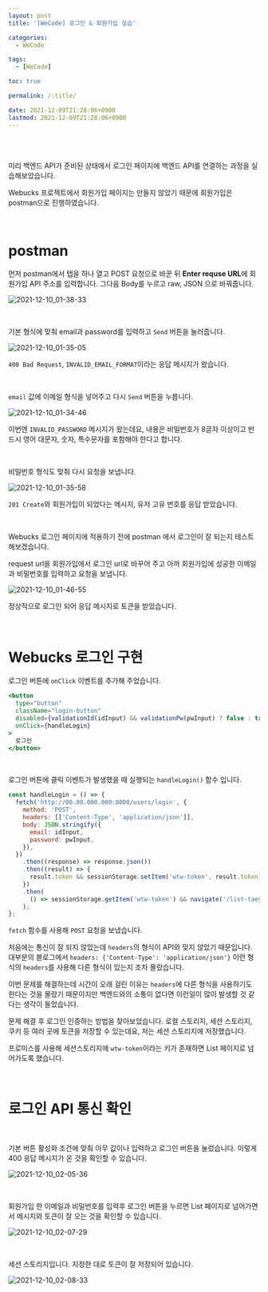 ```yaml
---
layout: post
title: '[WeCode] 로그인 & 회원가입 실습'

categories:
  - WeCode

tags:
  - [WeCode]

toc: true

permalink: /:title/

date: 2021-12-09T21:28:06+0900
lastmod: 2021-12-09T21:28:06+0900
---
```


<br>
<br>

미리 백엔드 API가 준비된 상태에서 로그인 페이지에 백엔드 API를 연결하는 과정을 실습해보았습니다.

Webucks 프로젝트에서 회원가입 페이지는 만들지 않았기 때문에 회원가입은 postman으로 진행하였습니다.

<br>

# postman

먼저 postman에서 탭을 하나 열고 POST 요청으로 바꾼 뒤 **Enter requse URL**에 회원가입 API 주소를 입력합니다. 그다음 Body를 누르고 raw, JSON 으로 바꿔줍니다.

![2021-12-10_01-38-33](https://user-images.githubusercontent.com/87692499/145438025-e0cb643f-1c22-487d-8926-cb0f06349276.png)

<br>

기본 형식에 맞춰 email과 password를 입력하고 `Send` 버튼을 눌러줍니다.

![2021-12-10_01-35-05](https://user-images.githubusercontent.com/87692499/145437436-5cb79dbc-afda-4aa0-8c0f-b946c284be86.png)

`400 Bad Request`, `INVALID_EMAIL_FORMAT`이라는 응답 메시지가 왔습니다.

<br>

`email` 값에 이메일 형식을 넣어주고 다시 `Send` 버튼을 누릅니다.

![2021-12-10_01-34-46](https://user-images.githubusercontent.com/87692499/145437381-e3d2db83-f65f-4b88-8d48-c4afc0fc2e79.png)

이번엔 `INVALID_PASSWORD` 메시지가 왔는데요, 내용은 비밀번호가 8글자 이상이고 반드시 영어 대문자, 숫자, 특수문자를 포함해야 한다고 합니다.

<br>

비밀번호 형식도 맞춰 다시 요청을 보냅니다.

![2021-12-10_01-35-58](https://user-images.githubusercontent.com/87692499/145437553-f9dd48c1-ab06-4109-a7b5-e08dcce9fa86.png)

`201 Create`와 회원가입이 되었다는 메시지, 유저 고유 번호를 응답 받았습니다.

<br>

Webucks 로그인 페이지에 적용하기 전에 postman 에서 로그인이 잘 되는지 테스트 해보겠습니다.

request url을 회원가입에서 로그인 url로 바꾸어 주고 아까 회원가입에 성공한 이메일과 비밀번호를 입력하고 요청을 보냅니다.

![2021-12-10_01-46-55](https://user-images.githubusercontent.com/87692499/145439539-77938c8c-10f5-4163-a7e7-1b27a7c490c9.png)

정상적으로 로그인 되어 응답 메시지로 토큰을 받았습니다.

<br>

# Webucks 로그인 구현

로그인 버튼에 `onClick` 이벤트를 추가해 주었습니다.

```jsx
<button
  type="button"
  className="login-button"
  disabled={validationId(idInput) && validationPw(pwInput) ? false : true}
  onClick={handleLogin}
>
  로그인
</button>
```

<br>

로그인 버튼에 클릭 이벤트가 발생했을 때 실행되는 `handleLogin()` 함수 입니다.

```jsx
const handleLogin = () => {
  fetch('http://00.00.000.000:8000/users/login', {
    method: 'POST',
    headers: [['Content-Type', 'application/json']],
    body: JSON.stringify({
      email: idInput,
      password: pwInput,
    }),
  })
    .then((response) => response.json())
    .then((result) => {
      result.token && sessionStorage.setItem('wtw-token', result.token);
    })
    .then(
      () => sessionStorage.getItem('wtw-token') && navigate('/list-taeyeong')
    );
};
```

`fetch` 함수를 사용해 `POST` 요청을 보냈습니다.

처음에는 통신이 잘 되지 않았는데 `headers`의 형식이 API와 맞지 않았기 때문입니다. 대부분의 블로그에서 `headers: {'Content-Type': 'application/json'}` 이런 형식의 `headers`를 사용해 다른 형식이 있는지 조차 몰랐습니다.

이번 문제를 해결하는데 시간이 오래 걸린 이유는 `headers`에 다른 형식을 사용하기도 한다는 것을 몰랐기 때문이지만 백엔드와의 소통이 없다면 이런일이 많이 발생할 것 같다는 생각이 들었습니다.

문제 해결 후 로그인 인증하는 방법을 찾아보았습니다. 로컬 스토리지, 세션 스토리지, 쿠키 등 여러 곳에 토큰을 저장할 수 있는데요, 저는 세션 스토리지에 저장했습니다.

프로미스를 사용해 세션스토리지에 `wtw-token`이라는 키가 존재하면 List 페이지로 넘어가도록 했습니다.

<br>

# 로그인 API 통신 확인

<br>

기본 버튼 활성화 조건에 맞춰 아무 값이나 입력하고 로그인 버튼을 눌렀습니다. 이렇게 400 응답 메시지가 온 것을 확인할 수 있습니다.

![2021-12-10_02-05-36](https://user-images.githubusercontent.com/87692499/145442604-e4ed6cff-cf23-4891-ae11-09c95683f665.png)

<br>

회원가입 한 이메일과 비밀번호를 입력후 로그인 버튼을 누르면 List 페이지로 넘어가면서 메시지와 토큰이 잘 오는 것을 확인할 수 있습니다.

![2021-12-10_02-07-29](https://user-images.githubusercontent.com/87692499/145442873-29be6340-bf67-4eb4-b2e5-832dbfe69a59.png)

<br>

세션 스토리지입니다. 지정한 대로 토큰이 잘 저장되어 있습니다.

![2021-12-10_02-08-33](https://user-images.githubusercontent.com/87692499/145443040-6ed1a7bd-cb21-42bd-8639-c65bf552f5cb.png)
